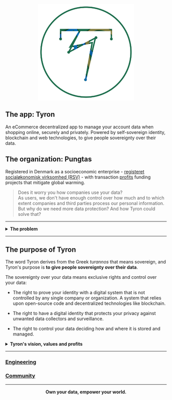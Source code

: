 <div style="text-align:center"><img src="/design&marketing/files/logoVersion_1/Tyron logotipo 1080x1080 sin fondo.png" alt="tyron" title="tyron's logo version_1" width="300" height="300"/></div><div style="text-align:center">
</div>

## The app: Tyron
An eCommerce decentralized app to manage your account data when shopping online, securely and privately. Powered by self-sovereign identity, blockchain and web technologies, to give people sovereignty over their data.

## The organization: Pungtas
Registered in Denmark as a socioeconomic enterprise - [registeret socialøkonomisk virksomhed (RSV)](https://github.com/pungtas/tyron/blob/master/partnerships%26compliance/files/incorporation.md) - with transaction [profits](#profits) funding projects that mitigate global warming.

> Does it worry you how companies use your data?  
As users, we don't have enough control over how much and to which extent companies and third parties process our personal information.  
But why do we need more data protection? And how Tyron could solve that?

---

<details>
  <summary><b>The problem</b></summary>

<p>When shopping online, companies gather a lot of our personal information. Many times the data they require seems unnecessary - why do I need to disclose my gender to buy a random item?</p>

<p>We either create accounts with multiple companies or use an identity provider such as Facebook or Google. Thus identities on the internet remain centralized, and we often don’t know how our data is used and shared with third parties.</p>

<p>We give away all that data for free. But your data has an immense value! It is necessary to develop and improve products&services using artificial intelligence. You’re just not getting any money for it. Quite the opposite, people could use your data against you, to, e.g. manipulate democratic elections.</p>

<p>The problem is much larger than eCommerce, but what if you could use a digital identity that protects your privacy? What if you could shop online as you do with cash in real life?</p>

<p>With Tyron, the digital world could look much different for you. You could own your data - and even sell it, if you want to.</p>

</details>

---

## The purpose of Tyron
The word Tyron derives from the Greek _turannos_ that means sovereign, and Tyron's purpose is **to give people sovereignty over their data**.

The sovereignty over your data means exclusive rights and control over your data:
- The right to prove your identity with a digital system that is not controlled by any single company or organization. A system that relies upon open-source code and decentralized technologies like blockchain.

- The right to have a digital identity that protects your privacy against unwanted data collectors and surveillance.

- The right to control your data deciding how and where it is stored and managed.

<details>
  <summary><b>Tyron's vision, values and profits</b></summary>
<p><b>Vision</b></p> 
<p>For technology to give people access to online markets that protect their privacy and personal information, markets with low barriers to entry for small and medium-sized enterprises (SMEs).</p>
<p>For data-driven businesses' success not to be at the expenses of people's rights.</p>

<p><b>Values</b></p>
<p>To advocate for data rights as human rights.</p>
<p>To use profits to mitigate global warming.</p>

<p><b>Profits</b></p>
<p>The end-user pays for the service through transaction fees.</br>
Transaction fees will fund projects to mitigate global warming. Users will vote the winner for each term.</p>

</details>

---

### [Engineering](/engineering/README.md)
### [Community](/community/README.md) 

---

<div style="text-align:center">
 <p><b>Own your data, empower your world.</b></p>
</div>